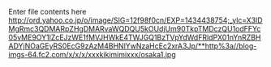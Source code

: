 Enter file contents here
http://ord.yahoo.co.jp/o/image/SIG=12f98f0cn/EXP=1434438754;_ylc=X3IDMgRmc3QDMARpZHgDMARvaWQDQU5kOUdjUm90TkpTMDczQU1odFFYc05vME9OY1lZcEJzWE1fMVJHWkE4TWJGQ1BzTVpYdWdFRldPX01nYnRZBHADYjNOaGEyRS0EcG9zAzM4BHNlYwNzaHcEc2xrA3Jp/**http%3a//blog-imgs-64.fc2.com/x/x/x/xxxkikimimixxx/osaka1.jpg
